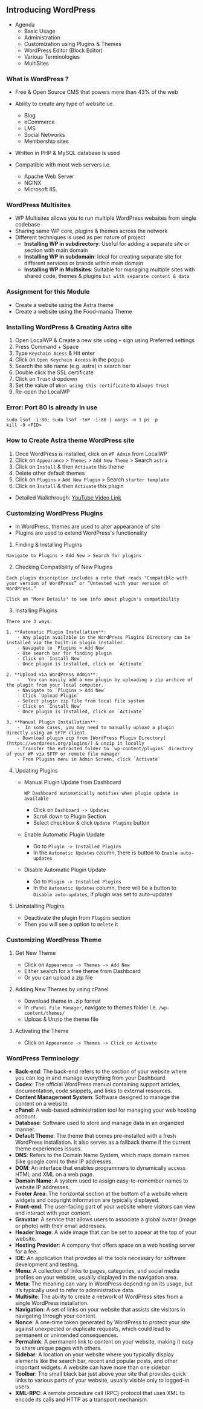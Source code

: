 ## Introducing WordPress

- Agenda
    - Basic Usage
    - Administration
    - Customization using Plugins & Themes
    - WordPress Editor (Block Editor)
    - Various Terminologies
    - MultiSites

### What is WordPress ?
- Free & Open Source CMS that powers more than 43% of the web
- Ability to create any type of website i.e. 
    - Blog
    - eCommerce
    - LMS
    - Social Networks
    - Membership sites

- Written in PHP & MySQL database is used
- Compatible with most web servers i.e. 
    - Apache Web Server
    - NGINX
    - Microsoft IIS.

### WordPress Multisites
- WP Multisites allows you to run multiple WordPress websites from single codebase
- Sharing same WP core, plugins & themes across the network
- Different techniques is used as per nature of project
    - **Installing WP in subdirectory**: Useful for adding a separate site or section with main domain
    - **Installing WP in subdomain**: Ideal for creating separate site for different services or brands within main domain
    - **Installing WP in Multisites**: Suitable for managing multiple sites with shared code, themes & plugins `but with separate content & data`

### Assignment for this Module
- Create a website using the Astra theme
- Create a website using the Food-mania Theme

### Installing WordPress & Creating Astra site
1. Open LocalWP & Create a new site using `+` sign using Preferred settings
2. Press Command + Space
3. Type `Keychain Acess` & Hit enter
4. Click on `Open Keychain Access` in the popup
5. Search the site name (e.g. astra) in search bar
6. Double click the SSL certificate
7. Click on `Trust` dropdown
8. Set the value of `When using this certificate` to `Always Trust`
9. Re-open the LocalWP

### Error: Port 80 is already in use
```
sudo lsof -i:80; sudo lsof -tnP -i:80 | xargs -n 1 ps -p
kill -9 <PID>
```

### How to Create Astra theme WordPress site
1. Once WordPress is installed, click on `WP Admin` from LocalWP
2. Click on `Appearance` > `Themes` > `Add New Theme` > Search `astra` 
3. Click on `Install` & then `Activate` this theme
4. Delete other default themes
5. Click on `Plugins` > `Add New Plugin` > Search `starter template`
6. Click on `Install` & then `Activate` this plugin

- Detailed Walkthrough: [YouTube Video Link](https://www.youtube.com/watch?v=gjLa-FT7JWg)

### Customizing WordPress Plugins
- In WordPress, themes are used to alter appearance of site
- Plugins are used to extend WordPress's functionality

1. Finding & Installing Plugins
```
Navigate to Plugins > Add New > Search for plugins
```
2. Checking Compatibility of New Plugins
```
Each plugin description includes a note that reads "Compatible with your version of WordPress” or “Untested with your version of WordPress.”

Click on "More Details" to see info about plugin's compatibility
```

3. Installing Plugins
```
There are 3 ways:
```

    1. **Automatic Plugin Installation**: 
        - Any plugin available in the WordPress Plugins Directory can be installed via the built-in plugin installer.
        - Navigate to `Plugins > Add New`
        - Use search bar for finding plugin
        - Click on `Install Now`
        - Once plugin is installed, click on `Activate`

    2. **Upload via WordPress Admin**: 
        -   You can easily add a new plugin by uploading a zip archive of the plugin from your local computer.
        - Navigate to `Plugins > Add New`
        - Click `Upload Plugin`
        - Select plugin zip file from local file system
        - Click on `Install Now`
        - Once plugin is installed, click on `Activate`

    3. **Manual Plugin Installation**: 
        -  In some cases, you may need to manually upload a plugin directly using an SFTP client.
        - Download plugin zip from [WordPress Plugin Directory](https://wordpress.org/plugins/) & unzip it locally
        - Transfer the extracted folder to `wp-content/plugins` directory of your WP via SFTP or remote file manager
        - From Plugins menu in Admin Screen, click `Activate` 

4. Updating Plugins
    - Manual Plugin Update from Dashboard
        ```
        WP Dashboard automatically notifies when plugin update is available
        ```
        - Click on `Dashboard -> Updates`
        - Scroll down to Plugin Section
        - Select checkbox & click `Update Plugins` button

    - Enable Automatic Plugin Update
        - Go to `Plugin -> Installed Plugins`
        - In the `Automatic Updates` column, there is button to `Enable auto-updates`

    - Disable Automatic Plugin Update
        - Go to `Plugin -> Installed Plugins`
        - In the `Automatic Updates` column, there will be a button to `Disable auto-updates`, if plugin was set to auto-updates

5. Uninstalling Plugins
    - Deactivate the plugin from `Plugins` section
    - Then you will see a option to `Delete` it

### Customizing WordPress Theme
1. Get New Theme
    - Click on `Appearence -> Themes -> Add New`
    - Either search for a free theme from Dashboard
    - Or you can upload a zip file 

2. Adding New Themes by using cPanel
    - Download theme in .zip format
    - In `cPanel File Manager`, navigate to themes folder i.e. `/wp-content/themes/`
    - Uploas & Unzip the theme file

3. Activating the Theme
    - Click on `Appearence -> Themes -> Click on Activate`

### WordPress Terminology

- **Back-end**: The back-end refers to the section of your website where you can log in and manage everything from your Dashboard.
- **Codex**: The official WordPress manual containing support articles, documentation, code snippets, and links to external resources.
- **Content Management System**: Software designed to manage the content on a website.
- **cPanel**: A web-based administration tool for managing your web hosting account.
- **Database**: Software used to store and manage data in an organized manner.
- **Default Theme**: The theme that comes pre-installed with a fresh WordPress installation. It also serves as a fallback theme if the current theme experiences issues.
- **DNS**: Refers to the Domain Name System, which maps domain names (like google.com) to their IP addresses.
- **DOM**: An interface that enables programmers to dynamically access HTML and XML on a web page.
- **Domain Name**: A system used to assign easy-to-remember names to website IP addresses.
- **Footer Area**: The horizontal section at the bottom of a website where widgets and copyright information are typically displayed.
- **Front-end**: The user-facing part of your website where visitors can view and interact with your content.
- **Gravatar**: A service that allows users to associate a global avatar (image or photo) with their email addresses.
- **Header Image**: A wide image that can be set to appear at the top of your website.
- **Hosting Provider**: A company that offers space on a web hosting server for a fee.
- **IDE**: An application that provides all the tools necessary for software development and testing.
- **Menu**: A collection of links to pages, categories, and social media profiles on your website, usually displayed in the navigation area.
- **Meta**: The meaning can vary in WordPress depending on its usage, but it’s typically used to refer to administrative data.
- **Multisite**: The ability to create a network of WordPress sites from a single WordPress installation.
- **Navigation**: A set of links on your website that assists site visitors in navigating through your content.
- **Nonce**: A one-time token generated by WordPress to protect your site against unexpected or duplicate requests, which could lead to permanent or unintended consequences.
- **Permalink**: A permanent link to content on your website, making it easy to share unique pages with others.
- **Sidebar**: A location on your website where you typically display elements like the search bar, recent and popular posts, and other important widgets. A website can have more than one sidebar.
- **Toolbar**: The small black bar just above your site that provides quick links to various parts of your website, usually visible only to logged-in users.
- **XML-RPC**: A remote procedure call (RPC) protocol that uses XML to encode its calls and HTTP as a transport mechanism.